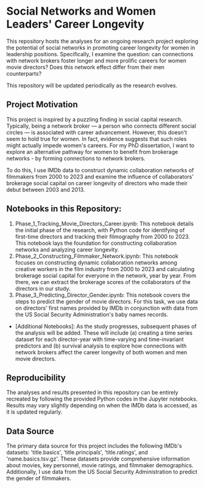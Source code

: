 # Social Networks and Women Leaders' Career Longevity

This repository hosts the analyses for an ongoing research project exploring the potential of social networks in promoting career longevity for women in leadership positions. Specifically, I examine the question: can connections with network brokers foster longer and more prolific careers for women movie directors? Does this network effect differ from their men counterparts? 

This repository will be updated periodically as the research evolves.

## Project Motivation

This project is inspired by a puzzling finding in social capital research. Typically, being a network broker — a person who connects different social circles — is associated with career advancement. However, this doesn't seem to hold true for women. In fact, evidence suggests that such roles might actually impede women's careers. For my PhD dissertation, I want to explore an alternative pathway for women to benefit from brokerage networks - by forming connections to network brokers. 

To do this, I use IMDb data to construct dynamic collaboration networks of filmmakers from 2000 to 2023 and examine the influence of collaborators' brokerage social capital on career longevity of directors who made their debut between 2003 and 2013.

## Notebooks in this Repository:

1. Phase_1_Tracking_Movie_Directors_Career.ipynb: This notebook details the initial phase of the research, with Python code for identifying of first-time directors and tracking their filmography from 2000 to 2023. This notebook lays the foundation for constructing collaboration networks and analyzing career longevity.
2. Phase_2_Constructing_Filmmaker_Network.ipynb: This notebook focuses on constructing dynamic collaboration networks among creative workers in the film industry from 2000 to 2023 and calculating brokerage social capital for everyone in the network, year by year. From there, we can extract the brokerage scores of the collaborators of the directors in our study. 
3. Phase_3_Predicting_Director_Gender.ipynb: This notebook covers the steps to predict the gender of movie directors. For this task, we use data on directors' first names provided by IMDb in conjunction with data from the US Social Security Administration's baby names records. 
- [Additional Notebooks]: As the study progresses, subsequent phases of the analysis will be added. These will include (a) creating a time series dataset for each director-year with time-varying and time-invariant predictors and (b) survival analysis to explore how connections with network brokers affect the career longevity of both women and men movie directors. 

## Reproducibility 

The analyses and results presented in this repository can be entirely recreated by following the provided Python codes in the Jupyter notebooks. Results may vary slightly depending on when the IMDb data is accessed, as it is updated regularly.

## Data Source
 
The primary data source for this project includes the following IMDb's datasets: 'title.basics', 'title.principals', 'title.ratings', and 'name.basics.tsv.gz'. These datasets provide comprehensive information about movies, key personnel, movie ratings, and filmmaker demographics. Additionally, I use data from the US Social Security Administration to predict the gender of filmmakers. 